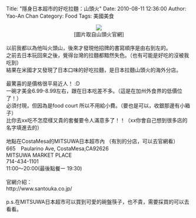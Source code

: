Title: "隱身日本超市的好吃拉麵：山頭火"
Date: 2010-08-11 12:36:00
Author: Yao-An Chan
Category: Food
Tags: 美國美食


<div class='post'>
<div class="separator" style="clear: both; text-align: center;"><a href="http://3.bp.blogspot.com/_mvtDPM7iODU/TGL46ebZQpI/AAAAAAAAIF0/MpkmjL3EdAY/s1600/Screen+shot+2010-08-11+at+12.12.31+PM.png" imageanchor="1" style="margin-left: 1em; margin-right: 1em;"><img border="0" src="http://3.bp.blogspot.com/_mvtDPM7iODU/TGL46ebZQpI/AAAAAAAAIF0/MpkmjL3EdAY/s320/Screen+shot+2010-08-11+at+12.12.31+PM.png" /></a></div><div style="text-align: center;">[圖片取自山頭火官網]</div><br />以前我都以為他叫火頭山，後來才發現他招牌的書寫順序是由右到左的。<br />之前去日本玩回來之後，覺得台灣的拉麵都黯然失色。（也有可能是好吃的沒被我吃到）<br />結果在米國才又發現了日本口味的好吃拉麵，是日本拉麵山頭火的海外分店。<br /><br />最驚喜的是價格很平易近人！ :D<br />一碗才美金6.99-8.99左右，跟在日本吃差不多。（這是在加州外食界的低價位了！）<br />必須付現，但因為是food court 所以不用給小費。（要也是可以，收銀那邊有小箱子）<br />比你去xx吃不怎麼樣又貴的套餐要令人滿意多了！！（xx你會自己想到很多店的名字填進去的）<br /><br />地點在CostaMesa的MITSUWA日本超市內&nbsp;（有別的分店，可以去官網看）<br />665　Paularino Ave, CostaMesa,CA92626<br />MITSUWA MARKET PLACE<br />714-434-1101<br />11:00～20:00(最後點餐ー 19:30)<br /><br />官網介紹：<br />http://www.santouka.co.jp/<br /><br />p.s.在MITSUWA日本超市可以買到可愛的碗盤筷子，也不貴，需要採買的可以去看看。<br /><div><br /></div></div>
